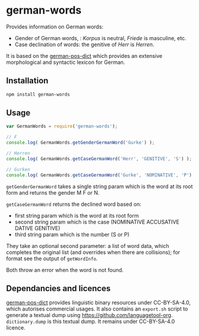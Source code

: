 # german-words

Provides information on German words:

* Gender of German words, : _Korpus_ is neutral, _Friede_ is masculine, etc.
* Case declination of words: the genitive of _Herr_ is _Herren_.

It is based on the [german-pos-dict](https://github.com/languagetool-org/german-pos-dict) which provides an extensive morphological and syntactic lexicon for German.


## Installation 
```sh
npm install german-words
```

## Usage

```javascript
var GermanWords = require('german-words');

// F
console.log( GermanWords.getGenderGermanWord('Gurke') );

// Herren
console.log( GermanWords.getCaseGermanWord('Herr', 'GENITIVE', 'S') );

// Gurken
console.log( GermanWords.getCaseGermanWord('Gurke', 'NOMINATIVE', 'P') );
```

`getGenderGermanWord` takes a single string param which is the word at its root form and returns the gender M F or N.

`getCaseGermanWord` returns the declined word based on:

* first string param which is the word at its root form
* second string param which is the case (NOMINATIVE ACCUSATIVE DATIVE GENITIVE)
* third string param which is the number (S or P)


They take an optional second parameter: a list of word data, which completes the original list (and overrides when there are collisions); for format see the output of `getWordInfo`.

Both throw an error when the word is not found.

## Dependancies and licences

[german-pos-dict](https://github.com/languagetool-org/german-pos-dict) provides linguistic binary resources under CC-BY-SA-4.0, which autorises commercial usages. It also contains an `export.sh` script to generate a textual dump using https://github.com/languagetool-org. `dictionary.dump` is this textual dump. It remains under CC-BY-SA-4.0 licence.
